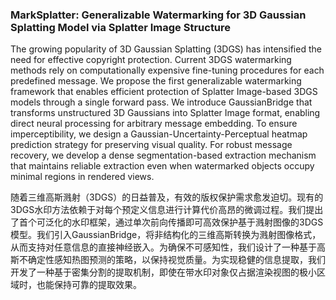 ### MarkSplatter: Generalizable Watermarking for 3D Gaussian Splatting Model via Splatter Image Structure

The growing popularity of 3D Gaussian Splatting (3DGS) has intensified the need for effective copyright protection. Current 3DGS watermarking methods rely on computationally expensive fine-tuning procedures for each predefined message. We propose the first generalizable watermarking framework that enables efficient protection of Splatter Image-based 3DGS models through a single forward pass. We introduce GaussianBridge that transforms unstructured 3D Gaussians into Splatter Image format, enabling direct neural processing for arbitrary message embedding. To ensure imperceptibility, we design a Gaussian-Uncertainty-Perceptual heatmap prediction strategy for preserving visual quality. For robust message recovery, we develop a dense segmentation-based extraction mechanism that maintains reliable extraction even when watermarked objects occupy minimal regions in rendered views.

随着三维高斯溅射（3DGS）的日益普及，有效的版权保护需求愈发迫切。现有的3DGS水印方法依赖于对每个预定义信息进行计算代价高昂的微调过程。我们提出了首个可泛化的水印框架，通过单次前向传播即可高效保护基于溅射图像的3DGS模型。我们引入GaussianBridge，将非结构化的三维高斯转换为溅射图像格式，从而支持对任意信息的直接神经嵌入。为确保不可感知性，我们设计了一种基于高斯不确定性感知热图预测的策略，以保持视觉质量。为实现稳健的信息提取，我们开发了一种基于密集分割的提取机制，即使在带水印对象仅占据渲染视图的极小区域时，也能保持可靠的提取效果。
